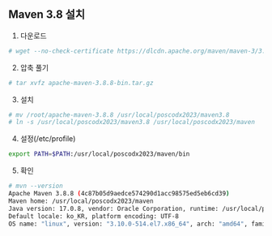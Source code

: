 ## Maven 3.8 설치

1. 다운로드
```sh
# wget --no-check-certificate https://dlcdn.apache.org/maven/maven-3/3.8.8/binaries/apache-maven-3.8.8-bin.tar.gz
```   

2. 압축 풀기
```sh
# tar xvfz apache-maven-3.8.8-bin.tar.gz
```
   
3. 설치
```sh
# mv /root/apache-maven-3.8.8 /usr/local/poscodx2023/maven3.8
# ln -s /usr/local/poscodx2023/maven3.8 /usr/local/poscodx2023/maven
```

4. 설정(/etc/profile)
```sh
export PATH=$PATH:/usr/local/poscodx2023/maven/bin
```

5. 확인
```sh
# mvn --version
Apache Maven 3.8.8 (4c87b05d9aedce574290d1acc98575ed5eb6cd39)
Maven home: /usr/local/poscodx2023/maven
Java version: 17.0.8, vendor: Oracle Corporation, runtime: /usr/local/poscodx2023/java17
Default locale: ko_KR, platform encoding: UTF-8
OS name: "linux", version: "3.10.0-514.el7.x86_64", arch: "amd64", family: "unix"
```
